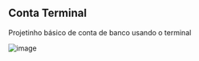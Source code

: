 ## Conta Terminal 

Projetinho básico de conta de banco usando o terminal

![image](https://github.com/willamys/dio-courses/assets/1679148/cb922dc6-f984-486a-8e62-8e00a32d6a3c)

